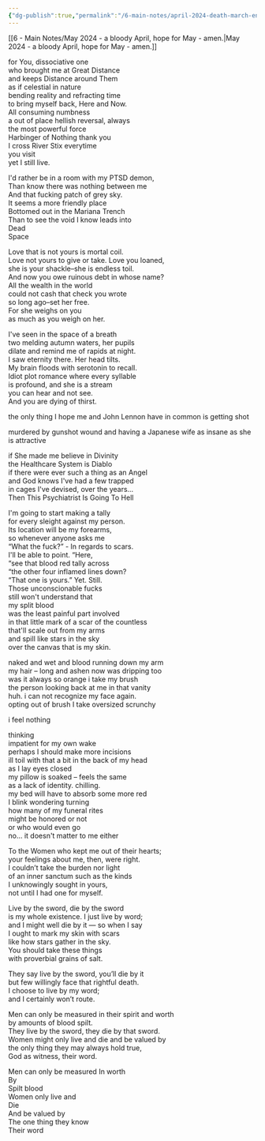 ```yaml
---
{"dg-publish":true,"permalink":"/6-main-notes/april-2024-death-march-ends-april-is-healing/","tags":["Poetry"]}
---
```


[[6 - Main Notes/May 2024 - a bloody April, hope for May - amen.\|May 2024 - a bloody April, hope for May - amen.]]


for You, dissociative one  
who brought me at Great Distance   
and keeps Distance around Them  
as if celestial in nature  
bending reality and refracting time  
to bring myself back, Here and Now.   
All consuming numbness  
a out of place hellish reversal, always  
the most powerful force  
Harbinger of Nothing thank you   
I cross River Stix everytime   
you visit  
yet I still live.

I'd rather be in a room with my PTSD demon,   
Than know there was nothing between me  
And that fucking patch of grey sky.   
It seems a more friendly place  
Bottomed out in the Mariana Trench  
Than to see the void I know leads into  
Dead   
Space 

Love that is not yours is mortal coil.   
Love not yours to give or take. Love you loaned,  
she is your shackle–she is endless toil.   
And now you owe ruinous debt in whose name?  
All the wealth in the world  
could not cash that check you wrote   
so long ago–set her free.   
For she weighs on you  
as much as you weigh on her. 

I've seen in the space of a breath  
two melding autumn waters, her pupils  
dilate and remind me of rapids at night.   
I saw eternity there. Her head tilts.   
My brain floods with serotonin to recall.   
Idiot plot romance where every syllable   
is profound, and she is a stream  
you can hear and not see.   
And you are dying of thirst. 

the only thing I hope me and John Lennon have in common is getting shot

murdered by gunshot wound and having a Japanese wife as insane as she is attractive

if She made me believe in Divinity  
the Healthcare System is Diablo  
if there were ever such a thing as an Angel  
and God knows I've had a few trapped  
in cages I've devised, over the years…   
Then This Psychiatrist Is Going To Hell



I'm going to start making a tally  
for every sleight against my person.   
Its location will be my forearms,   
so whenever anyone asks me   
“What the fuck?” \-  In regards to scars.   
I'll be able to point. “Here,  
“see that blood red tally across  
“the other four inflamed lines down?   
“That one is yours.” Yet. Still.   
Those unconscionable fucks  
still won't understand that  
my split blood  
was the least painful part involved  
in that little mark of a scar of the countless  
that'll scale out from my arms   
and spill like stars in the sky  
over the canvas that is my skin. 



naked and wet and blood running down my arm  
my hair – long and ashen now was dripping too  
was it always so orange   i take my brush  
the person looking back at me in that vanity  
huh. i can not recognize my face again.   
opting out of brush I take oversized scrunchy 

i feel nothing

thinking  
impatient for my own wake  
perhaps I should make more incisions  
ill toil with that a bit in the back of my head  
as I lay eyes closed  
my pillow is soaked – feels the same   
as a lack of identity. chilling.  
my bed will have to absorb some more red  
I blink wondering turning  
how many of my funeral rites   
might be honored or not  
or who would even go  
no… it doesn't  matter to me either

To the Women who kept me out of their hearts;  
your feelings about me, then, were right.  
I couldn’t take the burden nor light  
of an inner sanctum such as the kinds   
I unknowingly sought in yours,  
not until I had one for myself.

Live by the sword, die by the sword  
is my whole existence. I just live by word;  
and I might well die by it — so when I say  
I ought to mark my skin with scars   
like how stars gather in the sky.  
You should take these things  
with proverbial grains of salt.

They say live by the sword, you’ll die by it  
but few willingly face that rightful death.  
I choose to live by my word;  
and I certainly won’t route.

Men can only be measured in their spirit and worth   
by amounts of blood spilt.   
They live by the sword, they die by that sword.   
Women might only live and die and be valued by  
the only thing they may always hold true,   
God as witness, their word. 

Men can only be measured In worth  
By   
Spilt blood   
Women only live and  
Die   
And be valued by  
The one thing they know   
Their word

